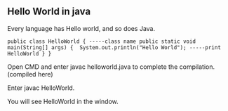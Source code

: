 ## Hello World in java

Every language has Hello world, and so does Java.

`public class HelloWorld { -----class name
    public static void main(String[] args) { 
        System.out.println("Hello World"); -----print HelloWorld
    }
}`

Open CMD and enter javac helloworld.java to complete the compilation. (compiled here)

Enter javac HelloWorld.

You will see HelloWorld in the window.